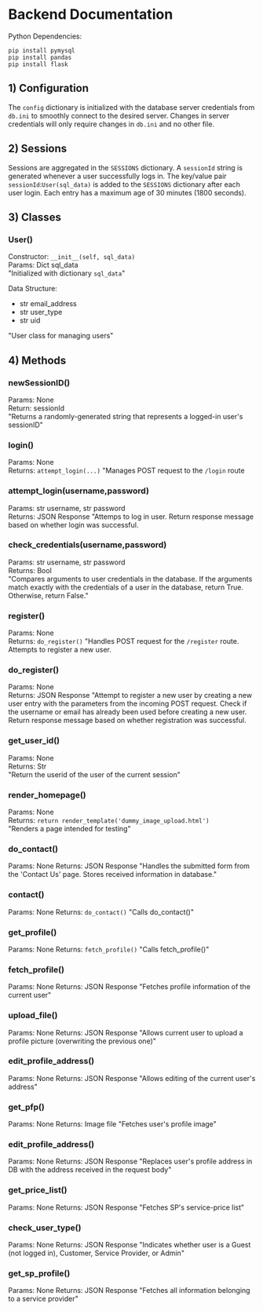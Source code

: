 # Backend Documentation

Python Dependencies:
```
pip install pymysql
pip install pandas
pip install flask
```

## 1) Configuration

The `config` dictionary is initialized with the database server credentials from `db.ini` to smoothly connect to the desired server. Changes in server credentials will only require changes in `db.ini` and no other file.

## 2) Sessions

Sessions are aggregated in the `SESSIONS` dictionary. A `sessionId` string is generated whenever a user successfully logs in.
The key/value pair `sessionId`:`User(sql_data)` is added to the `SESSIONS` dictionary after each user login.
Each entry has a maximum age of 30 minutes (1800 seconds).

## 3) Classes

### User()

Constructor: `__init__(self, sql_data)`  
    Params: Dict sql_data  
    "Initialized with dictionary `sql_data`"

Data Structure:
- str email_address
- str user_type
- str uid

"User class for managing users"

## 4) Methods

### newSessionID()
Params: None  
Return: sessionId  
"Returns a randomly-generated string that represents a logged-in user's sessionID"  

### login()
Params: None  
Returns: `attempt_login(...)`
"Manages POST request to the `/login` route  

### attempt_login(username,password)
Params: str username, str password  
Returns: JSON Response
"Attemps to log in user. Return response message based on whether login was successful.

### check_credentials(username,password)
Params: str username, str password  
Returns: Bool  
"Compares arguments to user credentials in the database. If the arguments match exactly with the credentials of a user in the database, return True. Otherwise, return False."  

### register()
Params: None  
Returns: `do_register()`
"Handles POST request for the `/register` route. Attempts to register a new user.  

### do_register()
Params: None  
Returns: JSON Response
"Attempt to register a new user by creating a new user entry with the parameters from the incoming POST request. Check if the username or email has already been used before creating a new user. Return response message based on whether registration was successful.

### get_user_id()
Params: None  
Returns: Str  
"Return the userid of the user of the current session"  

### render_homepage()
Params: None  
Returns: `return render_template('dummy_image_upload.html')`  
"Renders a page intended for testing"

### do_contact()
Params: None
Returns: JSON Response
"Handles the submitted form from the 'Contact Us' page. Stores received information in database."

### contact()
Params: None
Returns: `do_contact()`
"Calls do_contact()"

### get_profile()
Params: None
Returns: `fetch_profile()`
"Calls fetch_profile()"

### fetch_profile()
Params: None
Returns: JSON Response
"Fetches profile information of the current user"

### upload_file()
Params: None
Returns: JSON Response
"Allows current user to upload a profile picture (overwriting the previous one)"

### edit_profile_address()
Params: None
Returns: JSON Response
"Allows editing of the current user's address"

### get_pfp()
Params: None
Returns: Image file
"Fetches user's profile image"

### edit_profile_address()
Params: None
Returns: JSON Response
"Replaces user's profile address in DB with the address received in the request body"

### get_price_list()
Params: None
Returns: JSON Response
"Fetches SP's service-price list"

### check_user_type()
Params: None
Returns: JSON Response
"Indicates whether user is a Guest (not logged in), Customer, Service Provider, or Admin"

### get_sp_profile()
Params: None
Returns: JSON Response
"Fetches all information belonging to a service provider"

